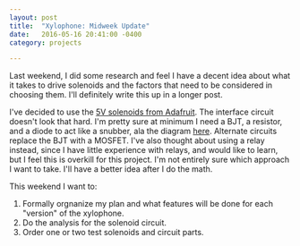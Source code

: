 ```yaml
---
layout: post
title:  "Xylophone: Midweek Update"
date:   2016-05-16 20:41:00 -0400
category: projects

---
```


Last weekend, I did some research and feel I have a decent idea about what it
takes to drive solenoids and the factors that need to be considered in
choosing them. I'll definitely write this up in a longer post.

I've decided to use the [5V solenoids from Adafruit](https://www.adafruit.com/products/2776).
The interface circuit doesn't look that hard. I'm pretty sure at minimum I need
a BJT, a resistor, and a diode to act like a snubber, ala the diagram
[here](http://playground.arduino.cc/uploads/Learning/solenoid_driver.pdf).
Alternate circuits replace the BJT with a MOSFET. I've also thought
about using a relay instead, since I have little experience with relays, and
would like to learn, but I feel this is overkill for this project.
I'm not entirely sure which approach I want to take. I'll have a better idea
after I do the math.

This weekend I want to:

1. Formally orgnanize my plan and what features will be done for each
   "version" of the xylophone.
2. Do the analysis for the solenoid circuit.
3. Order one or two test solenoids and circuit parts.
